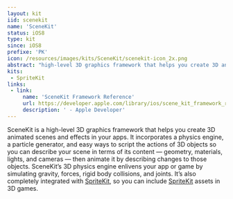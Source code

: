 ```yaml
---
layout: kit
iid: scenekit
name: 'SceneKit'
status: iOS8
type: kit
since: iOS8
prefixe: 'PK'
icon: /resources/images/kits/SceneKit/scenekit-icon_2x.png
abstract: "high-level 3D graphics framework that helps you create 3D animated scenes and effects in your apps."
kits:
 - SpriteKit
links: 
 - link:
     name: 'SceneKit Framework Reference'
     url: https://developer.apple.com/library/ios/scene_kit_framework_ref
     description: ' - Apple Developer'
---
```


SceneKit is a high-level 3D graphics framework that helps you create 3D animated scenes and effects in your apps. It incorporates a physics engine, a particle generator, and easy ways to script the actions of 3D objects so you can describe your scene in terms of its content — geometry, materials, lights, and cameras — then animate it by describing changes to those objects. SceneKit’s 3D physics engine enlivens your app or game by simulating gravity, forces, rigid body collisions, and joints. It’s also completely integrated with [SpriteKit](/SpriteKit), so you can include [SpriteKit](/SpriteKit) assets in 3D games.
